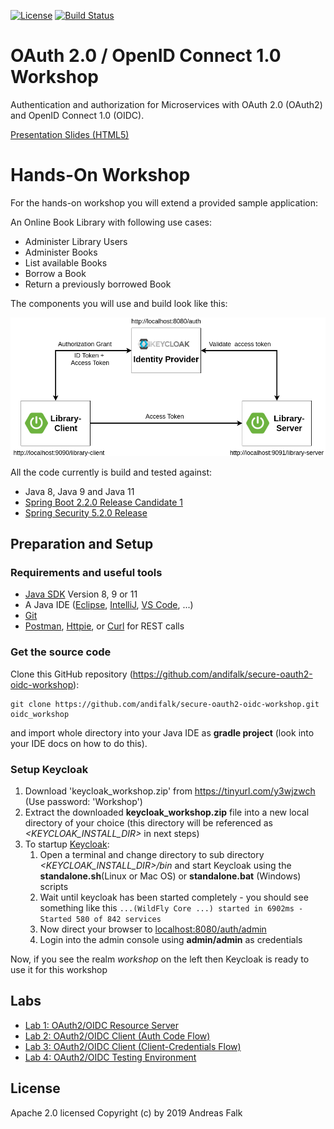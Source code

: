 [![License](https://img.shields.io/badge/License-Apache%20License%202.0-brightgreen.svg)][1]
[![Build Status](https://travis-ci.org/andifalk/secure-oauth2-oidc-workshop.svg?branch=master)](https://travis-ci.org/andifalk/secure-oauth2-oidc-workshop)

# OAuth 2.0 / OpenID Connect 1.0 Workshop

Authentication and authorization for Microservices with OAuth 2.0 (OAuth2) and OpenID Connect 1.0 (OIDC).

[Presentation Slides (HTML5)](https://andifalk.github.io/secure-oauth2-oidc-workshop/)

# Hands-On Workshop

For the hands-on workshop you will extend a provided sample application:

An Online Book Library with following use cases:

* Administer Library Users
* Administer Books
* List available Books
* Borrow a Book
* Return a previously borrowed Book

The components you will use and build look like this:

![Architecture](docs/images/demo-architecture.png)

All the code currently is build and tested against:
* Java 8, Java 9 and Java 11
* [Spring Boot 2.2.0 Release Candidate 1](https://spring.io/blog/2019/10/03/spring-boot-2-2-0-rc1-has-been-released) 
* [Spring Security 5.2.0 Release](https://spring.io/blog/2019/10/01/spring-security-5-2-goes-ga)

## Preparation and Setup

### Requirements and useful tools

* [Java SDK](https://openjdk.java.net/install/) Version 8, 9 or 11
* A Java IDE ([Eclipse](https://www.eclipse.org/downloads/), [IntelliJ](https://www.jetbrains.com/idea/download), [VS Code](https://code.visualstudio.com/), ...)
* [Git](https://git-scm.com/)
* [Postman](https://www.getpostman.com/downloads/), [Httpie](https://httpie.org/#installation), or [Curl](https://curl.haxx.se/download.html) for REST calls

### Get the source code
                       
Clone this GitHub repository (https://github.com/andifalk/secure-oauth2-oidc-workshop):

```
git clone https://github.com/andifalk/secure-oauth2-oidc-workshop.git oidc_workshop
```

and import whole directory into your Java IDE as __gradle project__ (look into your IDE docs on how to do this).

### Setup Keycloak
                  
1. Download 'keycloak_workshop.zip' from https://tinyurl.com/y3wjzwch (Use password: 'Workshop')
2. Extract the downloaded __keycloak_workshop.zip__ file into a new local directory of your choice 
   (this directory will be referenced as _<KEYCLOAK_INSTALL_DIR>_ in next steps)
3. To startup [Keycloak](https://keycloak.org):
    1. Open a terminal and change directory to sub directory _<KEYCLOAK_INSTALL_DIR>/bin_ and start Keycloak using 
the __standalone.sh__(Linux or Mac OS) or __standalone.bat__ (Windows) scripts
    2. Wait until keycloak has been started completely - you should see something like this `...(WildFly Core ...) started in 6902ms - Started 580 of 842 services`
    3. Now direct your browser to [localhost:8080/auth/admin](http://localhost:8080/auth/admin/)
    4. Login into the admin console using __admin/admin__ as credentials   

Now, if you see the realm _workshop_ on the left then Keycloak is ready to use it for this workshop

## Labs

* [Lab 1: OAuth2/OIDC Resource Server](lab1/README.md)
* [Lab 2: OAuth2/OIDC Client (Auth Code Flow)](lab2/README.md)
* [Lab 3: OAuth2/OIDC Client (Client-Credentials Flow)](lab3/README.md)
* [Lab 4: OAuth2/OIDC Testing Environment](lab4/README.md)

## License

Apache 2.0 licensed
Copyright (c) by 2019 Andreas Falk

[1]:http://www.apache.org/licenses/LICENSE-2.0.txt
